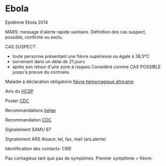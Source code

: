 Ebola
=====

Epidémie Ebola 2014

MARS: message d'alerte rapide sanitaire. Définition des cas suspect, possible, confirmé ou exclu.

CAS SUSPECT: 
- toute personne présentant une fièvre supérieure ou égale à 38,5°C
- survenant dans un délai de 21 jours
- après son retour d'une zone à risques
Considéré comme CAS POSSIBLE jusqu'à preuve du contraire.

Maladie à déclaration obligatoire [fièvre hémorragique africaine](https://www.formulaires.modernisation.gouv.fr/gf/cerfa_12200.do)

Avis du [HCSP](http://www.hcsp.fr/explore.cgi/avisrapportsdomaine?clefr=414)

Poster [CDC](http://www.cdc.gov/HAI/pdfs/ppe/ppeposter1322.pdf)

Recommandations [belge](http://www.health.belgium.be/internet2Prd/groups/public/@public/@shc/documents/ie2divers/19097511_fr.pdf)

Recommandation [CDC](http://emergency.cdc.gov/han/han00364.asp)

Signalement SAMU 67

Signalement ARS Alsace: tel, fax, mail (ars.alerte)

Identification des contacts: CIRE

Pas contagieux tant que pas de sympômes. Premier symptôme = fièvre.